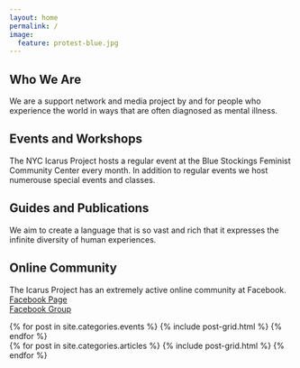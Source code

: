```yaml
---
layout: home
permalink: /
image:
  feature: protest-blue.jpg
---
```


<style>
  .btn{
    margin-bottom: 5px;
  }
</style>

<div class="tiles">

<div class="tile">
  <h2 class="post-title">Who We Are</h2>
  <p class="post-excerpt">We are a support network and media project by and for people who experience the world in ways that are often diagnosed as mental illness.</p>
</div><!-- /.tile -->

<div class="tile">
  <h2 class="post-title">Events and Workshops</h2>
  <p class="post-excerpt">The NYC Icarus Project hosts a regular event at the Blue Stockings Feminist Community Center every month. In addition to regular events we host numerouse special events and classes.</p>
</div><!-- /.tile -->

<div class="tile">
  <h2 class="post-title">Guides and Publications</h2>
  <p class="post-excerpt">We aim to create a language that is so vast and rich that it expresses the infinite diversity of human experiences.</p>
</div><!-- /.tile -->

<div class="tile">
  <h2 class="post-title">Online Community</h2>
  <p class="post-excerpt">The Icarus Project has an extremely active online community at Facebook.
    <br/><a href="https://www.facebook.com/theicarusproject" class="btn">Facebook Page</a><br/>
    <a href="https://www.facebook.com/groups/2394863930/" class="btn">Facebook Group</a></p>
</div><!-- /.tile -->

</div><!-- /.tiles -->

<div class="tiles">
{% for post in site.categories.events %}
  {% include post-grid.html %}
{% endfor %}
</div><!-- /.tiles -->

<div class="tiles">
{% for post in site.categories.articles %}
  {% include post-grid.html %}
{% endfor %}
</div><!-- /.tiles -->

